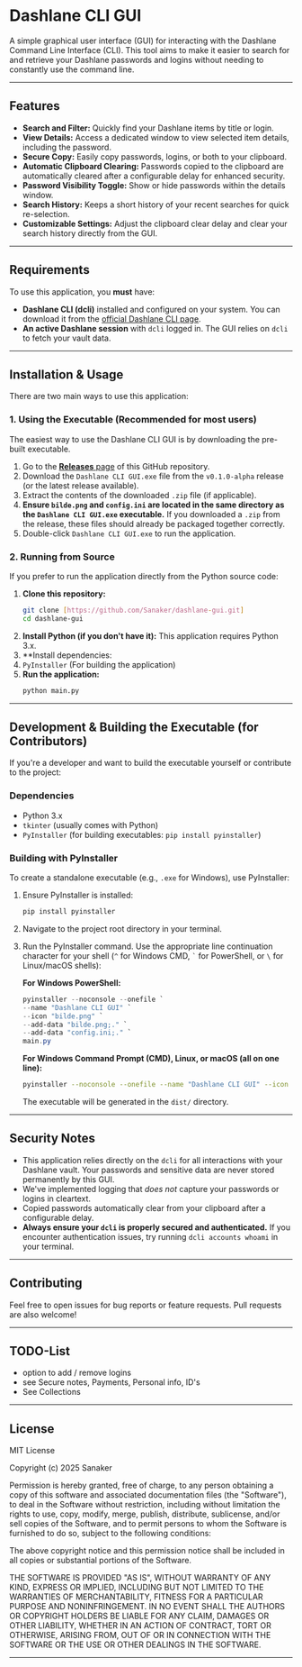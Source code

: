 # Dashlane CLI GUI

A simple graphical user interface (GUI) for interacting with the Dashlane Command Line Interface (CLI). This tool aims to make it easier to search for and retrieve your Dashlane passwords and logins without needing to constantly use the command line.

---

## Features

* **Search and Filter:** Quickly find your Dashlane items by title or login.
* **View Details:** Access a dedicated window to view selected item details, including the password.
* **Secure Copy:** Easily copy passwords, logins, or both to your clipboard.
* **Automatic Clipboard Clearing:** Passwords copied to the clipboard are automatically cleared after a configurable delay for enhanced security.
* **Password Visibility Toggle:** Show or hide passwords within the details window.
* **Search History:** Keeps a short history of your recent searches for quick re-selection.
* **Customizable Settings:** Adjust the clipboard clear delay and clear your search history directly from the GUI.

---

## Requirements

To use this application, you **must** have:

* **Dashlane CLI (dcli)** installed and configured on your system. You can download it from the [official Dashlane CLI page](https://www.dashlane.com/features/command-line-interface).
* **An active Dashlane session** with `dcli` logged in. The GUI relies on `dcli` to fetch your vault data.

---

## Installation & Usage

There are two main ways to use this application:

### 1. Using the Executable (Recommended for most users)

The easiest way to use the Dashlane CLI GUI is by downloading the pre-built executable.

1.  Go to the [**Releases** page](https://github.com/Sanaker/dashlane-gui/releases) of this GitHub repository.
2.  Download the `Dashlane CLI GUI.exe` file from the `v0.1.0-alpha` release (or the latest release available).
3.  Extract the contents of the downloaded `.zip` file (if applicable).
4.  **Ensure `bilde.png` and `config.ini` are located in the same directory as the `Dashlane CLI GUI.exe` executable.** If you downloaded a `.zip` from the release, these files should already be packaged together correctly.
5.  Double-click `Dashlane CLI GUI.exe` to run the application.

### 2. Running from Source

If you prefer to run the application directly from the Python source code:

1.  **Clone this repository:**
    ```bash
    git clone [https://github.com/Sanaker/dashlane-gui.git]
    cd dashlane-gui
    ```
2.  **Install Python (if you don't have it):** This application requires Python 3.x.
3.  **Install dependencies:
4.  `PyInstaller` (For building the application)
5.  **Run the application:**
    ```bash
    python main.py
    ```

---

## Development & Building the Executable (for Contributors)

If you're a developer and want to build the executable yourself or contribute to the project:

### Dependencies

* Python 3.x
* `tkinter` (usually comes with Python)
* `PyInstaller` (for building executables: `pip install pyinstaller`)

### Building with PyInstaller

To create a standalone executable (e.g., `.exe` for Windows), use PyInstaller:

1.  Ensure PyInstaller is installed:
    ```bash
    pip install pyinstaller
    ```
2.  Navigate to the project root directory in your terminal.
3.  Run the PyInstaller command. Use the appropriate line continuation character for your shell (`^` for Windows CMD, `` ` `` for PowerShell, or `\` for Linux/macOS shells):

    **For Windows PowerShell:**
    ```powershell
    pyinstaller --noconsole --onefile `
    --name "Dashlane CLI GUI" `
    --icon "bilde.png" `
    --add-data "bilde.png;." `
    --add-data "config.ini;." `
    main.py
    ```
    **For Windows Command Prompt (CMD), Linux, or macOS (all on one line):**
    ```bash
    pyinstaller --noconsole --onefile --name "Dashlane CLI GUI" --icon "bilde.png" --add-data "bilde.png;." --add-data "config.ini;." main.py
    ```

    The executable will be generated in the `dist/` directory.

---

## Security Notes

* This application relies directly on the `dcli` for all interactions with your Dashlane vault. Your passwords and sensitive data are never stored permanently by this GUI.
* We've implemented logging that *does not* capture your passwords or logins in cleartext.
* Copied passwords automatically clear from your clipboard after a configurable delay.
* **Always ensure your `dcli` is properly secured and authenticated.** If you encounter authentication issues, try running `dcli accounts whoami` in your terminal.

---

## Contributing

Feel free to open issues for bug reports or feature requests. Pull requests are also welcome!

---
## TODO-List

* option to add / remove logins
* see Secure notes, Payments, Personal info, ID's
* See Collections
---

## License

MIT License

Copyright (c) 2025 Sanaker

Permission is hereby granted, free of charge, to any person obtaining a copy
of this software and associated documentation files (the "Software"), to deal
in the Software without restriction, including without limitation the rights
to use, copy, modify, merge, publish, distribute, sublicense, and/or sell
copies of the Software, and to permit persons to whom the Software is
furnished to do so, subject to the following conditions:

The above copyright notice and this permission notice shall be included in all
copies or substantial portions of the Software.

THE SOFTWARE IS PROVIDED "AS IS", WITHOUT WARRANTY OF ANY KIND, EXPRESS OR
IMPLIED, INCLUDING BUT NOT LIMITED TO THE WARRANTIES OF MERCHANTABILITY,
FITNESS FOR A PARTICULAR PURPOSE AND NONINFRINGEMENT. IN NO EVENT SHALL THE
AUTHORS OR COPYRIGHT HOLDERS BE LIABLE FOR ANY CLAIM, DAMAGES OR OTHER
LIABILITY, WHETHER IN AN ACTION OF CONTRACT, TORT OR OTHERWISE, ARISING FROM,
OUT OF OR IN CONNECTION WITH THE SOFTWARE OR THE USE OR OTHER DEALINGS IN THE
SOFTWARE.

---
